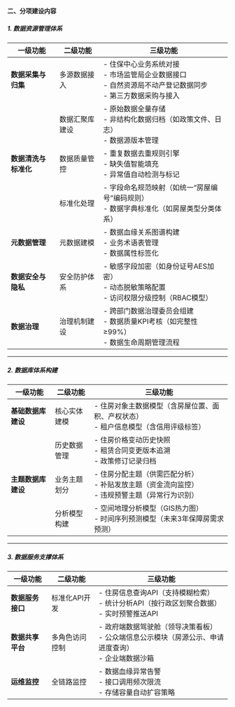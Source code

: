 **二、分项建设内容**

##### **1. 数据资源管理体系**


| **一级功能**         | **二级功能**   | **三级功能**                                                                                                   |
| -------------------- | -------------- | -------------------------------------------------------------------------------------------------------------- |
| **数据采集与归集**   | 多源数据接入   | - 住保中心业务系统对接<br>- 市场监管局企业数据接口<br>- 自然资源局不动产登记数据同步<br>- 第三方数据采购与接入 |
|                      | 数据汇聚库建设 | - 原始数据全量存储<br>- 非结构化数据归档（如政策文件、日志）<br>- 数据源版本管理                               |
| **数据清洗与标准化** | 数据质量管控   | - 重复数据去重规则引擎<br>- 缺失值智能填充<br>- 异常值自动检测与标记                                           |
|                      | 标准化处理     | - 字段命名规范映射（如统一“房屋编号”编码规则）<br>- 数据字典标准化（如房屋类型分类体系）                     |
| **元数据管理**       | 元数据建模     | - 数据血缘关系图谱构建<br>- 业务术语表管理<br>- 数据属性标签化                                                 |
| **数据安全与隐私**   | 安全防护体系   | - 敏感字段加密（如身份证号AES加密）<br>- 动态脱敏策略配置<br>- 访问权限分级控制（RBAC模型）                    |
| **数据治理**         | 治理机制建设   | - 跨部门数据治理委员会组建<br>- 数据质量KPI考核（如完整性≥99%）<br>- 数据生命周期管理流程                     |

---

##### **2. 数据库体系构建**


| **一级功能**       | **二级功能** | **三级功能**                                                                                       |
| ------------------ | ------------ | -------------------------------------------------------------------------------------------------- |
| **基础数据库建设** | 核心实体建模 | - 住房对象主数据模型（含房屋位置、面积、产权状态）<br>- 租户信息模型（含信用评级标签）             |
|                    | 历史数据管理 | - 住房价格变动历史快照<br>- 租赁合同变更版本追溯<br>- 政策修订记录归档                             |
| **主题数据库建设** | 业务主题划分 | - 住房分配主题（供需匹配分析）<br>- 补贴发放主题（资金流向监控）<br>- 违规预警主题（异常行为识别） |
|                    | 分析模型构建 | - 空间地理分析模型（GIS热力图）<br>- 时间序列预测模型（未来3年保障房需求预测）                     |

---

##### **3. 数据服务支撑体系**


| **一级功能**     | **二级功能**   | **三级功能**                                                                                             |
| ---------------- | -------------- | -------------------------------------------------------------------------------------------------------- |
| **数据服务接口** | 标准化API开发  | - 住房信息查询API（支持模糊检索）<br>- 统计分析API（按行政区划聚合数据）<br>- 实时预警推送API            |
| **数据共享平台** | 多角色访问控制 | - 政府端数据驾驶舱（领导决策看板）<br>- 公众端信息公示模块（房源公示、申请进度查询）<br>- 企业端数据沙箱 |
| **运维监控**     | 全链路监控     | - 数据血缘异常告警<br>- 接口调用频次限流<br>- 存储容量自动扩容策略                                       |
